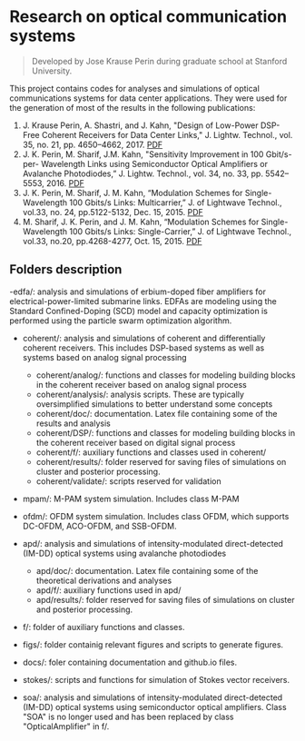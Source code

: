 #  Research on optical communication systems
> Developed by Jose Krause Perin during graduate school at Stanford University.

This project contains codes for analyses and simulations of optical communications systems for data center applications. They were used for the generation of most of the results in the following publications:

1. J. Krause Perin, A. Shastri, and J. Kahn, "Design of Low-Power DSP-Free Coherent Receivers for Data Center Links," J. Lightw. Technol., vol. 35, no. 21, pp. 4650–4662, 2017. [PDF](http://ee.stanford.edu/~jkperin/DSP-free_coherent.pdf)
2. J. K. Perin, M. Sharif, J.M. Kahn, "Sensitivity Improvement in 100 Gbit/s-per- Wavelength Links using Semiconductor Optical Amplifiers or Avalanche Photodiodes,” J. Lightw. Technol., vol. 34, no. 33, pp. 5542–5553, 2016. [PDF](http://ee.stanford.edu/~jmk/pubs/100G.single.laser.SOA.APD.JLT.12-16.pdf)
3. J. K. Perin, M. Sharif, J. M. Kahn, “Modulation Schemes for Single-Wavelength 100 Gbits/s Links: Multicarrier,” J. of Lightwave Technol., vol.33, no. 24, pp.5122-5132, Dec. 15, 2015. [PDF](http://ee.stanford.edu/~jmk/pubs/100.G.single-laser.multicarrier.JLT.15.pdf)
4. M. Sharif, J. K. Perin, and J. M. Kahn, “Modulation Schemes for Single-Wavelength 100 Gbits/s Links: Single-Carrier,” J. of Lightwave Technol., vol.33, no.20, pp.4268-4277, Oct. 15, 2015. [PDF](http://ee.stanford.edu/~jmk/pubs/100.G.single-laser.single-carrier.JLT.15.pdf)

## Folders description
-edfa/: analysis and simulations of erbium-doped fiber amplifiers for electrical-power-limited submarine links. EDFAs are modeling using the Standard Confined-Doping (SCD) model and capacity optimization is performed using the particle swarm optimization algorithm.

- coherent/: analysis and simulations of coherent and differentially coherent receivers. This includes DSP-based systems as well as systems based on analog signal processing
  - coherent/analog/: functions and classes for modeling building blocks in the coherent receiver based on analog signal process
  - coherent/analysis/: analysis scripts. These are typically oversimplified simulations to better understand some concepts 
  - coherent/doc/: documentation. Latex file containing some of the results and analysis
  - coherent/DSP/: functions and classes for modeling building blocks in the coherent receiver based on digital signal process
  - coherent/f/: auxiliary functions and classes used in coherent/
  - coherent/results/: folder reserved for saving files of simulations on cluster and posterior processing.
  - coherent/validate/: scripts reserved for validation

- mpam/: M-PAM system simulation. Includes class M-PAM

- ofdm/: OFDM system simulation. Includes class OFDM, which supports DC-OFDM, ACO-OFDM, and SSB-OFDM.

- apd/: analysis and simulations of intensity-modulated direct-detected (IM-DD) optical systems using avalanche photodiodes  
  - apd/doc/: documentation. Latex file containing some of the theoretical derivations and analyses
  - apd/f/: auxiliary functions used in apd/
  - apd/results/: folder reserved for saving files of simulations on cluster and posterior processing.

- f/: folder of auxiliary functions and classes.

- figs/: folder containig relevant figures and scripts to generate figures.

- docs/: foler containing documentation and github.io files.

- stokes/: scripts and functions for simulation of Stokes vector receivers.

- soa/: analysis and simulations of intensity-modulated direct-detected (IM-DD) optical systems using semiconductor optical amplifiers. Class "SOA" is no longer used and has been replaced by class "OpticalAmplifier" in f/.

